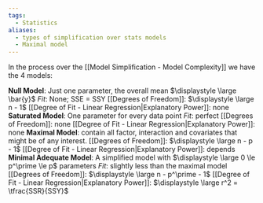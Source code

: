 ```yaml
---
tags:
  - Statistics
aliases:
  - types of simplification over stats models
  - Maximal model
---
```

In the process over the [[Model Simplification - Model Complexity]] we have the 4 models:

**Null Model**:
	Just one parameter, the overall mean $\displaystyle \large \bar{y}$
	*Fit*: None; SSE = SSY
	[[Degrees of Freedom]]: $\displaystyle \large n - 1$
	[[Degree of Fit - Linear Regression|Explanatory Power]]: none
**Saturated Model**:
	One parameter for every data point
	*Fit*: perfect
	[[Degrees of Freedom]]: none
	[[Degree of Fit - Linear Regression|Explanatory Power]]:  none
**Maximal Model**:
	contain all factor, interaction and covariates that might be of any interest.
	[[Degrees of Freedom]]: $\displaystyle \large n - p - 1$
	[[Degree of Fit - Linear Regression|Explanatory Power]]: depends
**Minimal Adequate Model**:
	A simplified model with $\displaystyle \large 0 \le p^\prime \le p$  parameters
	*Fit*: slightly less than the maximal model
	[[Degrees of Freedom]]: $\displaystyle \large n - p^\prime - 1$
	[[Degree of Fit - Linear Regression|Explanatory Power]]: $\displaystyle \large r^2 = \tfrac{SSR}{SSY}$
 
